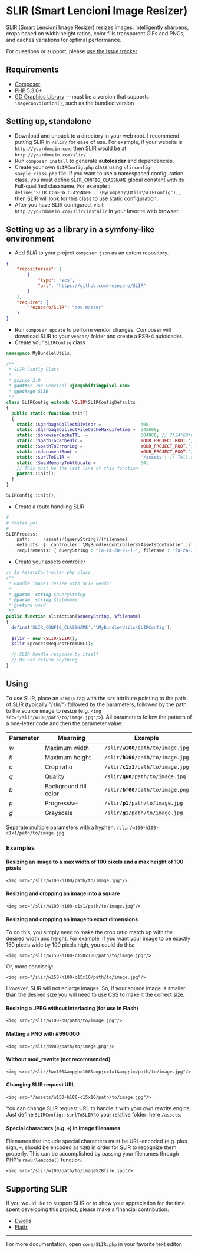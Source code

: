 # SLIR (Smart Lencioni Image Resizer)

SLIR (Smart Lencioni Image Resizer) resizes images, intelligently sharpens, crops based on width:height ratios, color fills transparent GIFs and PNGs, and caches variations for optimal performance.

For questions or support, please [use the issue tracker](https://github.com/lencioni/SLIR/issues).

## Requirements

* [Composer](https://getcomposer.org)
* [PHP](http://php.net) 5.3.6+
* [GD Graphics Library](http://php.net/manual/en/book.image.php) -- must be a version that supports `imageconvolution()`, such as the bundled version

## Setting up, standalone

* Download and unpack to a directory in your web root. I recommend putting SLIR in `/slir/` for ease of use. For example, if your website is `http://yourdomain.com`, then SLIR would be at `http://yourdomain.com/slir/`.
* Run `composer install` to generate **autoloader** and dependencies.
* Create your own `SLIRConfig.php` class using `slirconfig-sample.class.php` file. If you want to use a namespaced configuration class, you must define `SLIR_CONFIG_CLASSNAME` global constant with its Full-qualified classname. For example : `define('SLIR_CONFIG_CLASSNAME','\MyCompany\Utils\SLIRConfig');`, then SLIR will look for this class to use static configuration.
* After you have SLIR configured, visit `http://yourdomain.com/slir/install/` in your favorite web browser.

## Setting up as a library in a symfony-like environment

* Add *SLIR* to your project `composer.json` as an extern repository. 

```json
{
    "repositories": [
        {
            "type": "vcs",
            "url": "https://github.com/rezozero/SLIR"
        }
    ],
    "require": {
        "rezozero/SLIR": "dev-master"
    }
}
```

* Run `composer update` to perform vendor changes. Composer will download SLIR to your `vendor/` folder and create a PSR-4 autoloader.
* Create your `SLIRConfig` class

```php
namespace MyBundle\Utils;

/**
 * SLIR Config Class
 *
 * @since 2.0
 * @author Joe Lencioni <joe@shiftingpixel.com>
 * @package SLIR
 */
class SLIRConfig extends \SLIR\SLIRConfigDefaults
{
  public static function init()
  {
    static::$garbageCollectDivisor =               400;
    static::$garbageCollectFileCacheMaxLifetime =  345600;
    static::$browserCacheTTL  =                    604800; // 7*24*60*60
    static::$pathToCacheDir =                      YOUR_PROJECT_ROOT.'/cache';
    static::$pathToErrorLog =                      YOUR_PROJECT_ROOT.'/files/slir-error-log';
    static::$documentRoot =                        YOUR_PROJECT_ROOT.'/files';
    static::$urlToSLIR =                           '/assets'; // Tell SLIR to listen after "/assets" route
    static::$maxMemoryToAllocate =                 64;
    // This must be the last line of this function
    parent::init();
  }
}

SLIRConfig::init();
```

* Create a route handling SLIR

```php
#
# routes.yml
# 
SLIRProcess:
    path:     /assets/{queryString}/{filename}
    defaults: { _controller: \MyBundle\Controllers\AssetsController::slirAction }
    requirements: { queryString : "[a-zA-Z0-9\-]+", filename : "[a-zA-Z0-9\-_\.\/]+" }
```

* Create your assets controller

```php
// In AssetsController.php class
/**
 * Handle images resize with SLIR vendor
 * 
 * @param  string $queryString
 * @param  string $filename
 * @return void
 */
public function slirAction($queryString, $filename)
{
  define('SLIR_CONFIG_CLASSNAME','\MyBundle\Utils\SLIRConfig');
  
  $slir = new \SLIR\SLIR();
  $slir->processRequestFromURL();

  // SLIR handle response by itself
  // Do not return anything
}
```

## Using

To use SLIR, place an `<img\>` tag with the `src` attribute pointing to the path of SLIR (typically "/slir/") followed by the parameters, followed by the path to the source image to resize (e.g. `<img src="/slir/w100/path/to/image.jpg"/>`). All parameters follow the pattern of a one-letter code and then the parameter value:

<table>
  <thead>
    <tr>
      <th>Parameter</th>
      <th>Mearning</th>
      <th>Example</th>
    </tr>
  </thead>
  <tbody>
    <tr>
      <td><var>w</var></td>
      <td>Maximum width</td>
      <td><code>/slir/<strong>w100</strong>/path/to/image.jpg</code></td>
    </tr>
    <tr>
      <td><var>h</var></td>
      <td>Maximum height</td>
      <td><code>/slir/<strong>h100</strong>/path/to/image.jpg</code></td>
    </tr>
    <tr>
      <td><var>c</var></td>
      <td>Crop ratio</td>
      <td><code>/slir/<strong>c1x1</strong>/path/to/image.jpg</code></td>
    </tr>
    <tr>
      <td><var>q</var></td>
      <td>Quality</td>
      <td><code>/slir/<strong>q60</strong>/path/to/image.jpg</code></td>
    </tr>
    <tr>
      <td><var>b</var></td>
      <td>Background fill color</td>
      <td><code>/slir/<strong>bf00</strong>/path/to/image.png</code></td>
    </tr>
    <tr>
      <td><var>p</var></td>
      <td>Progressive</td>
      <td><code>/slir/<strong>p1</strong>/path/to/image.jpg</code></td>
    </tr>
    <tr>
      <td><var>g</var></td>
      <td>Grayscale</td>
      <td><code>/slir/<strong>g1</strong>/path/to/image.jpg</code></td>
    </tr>
  </tbody>
</table>

Separate multiple parameters with a hyphen: <code>/slir/w100<strong>-</strong>h100<strong>-</strong>c1x1/path/to/image.jpg</code>

### Examples

#### Resizing an image to a max width of 100 pixels and a max height of 100 pixels

    <img src="/slir/w100-h100/path/to/image.jpg"/>

#### Resizing and cropping an image into a square

    <img src="/slir/w100-h100-c1x1/path/to/image.jpg"/>

#### Resizing and cropping an image to exact dimensions

To do this, you simply need to make the crop ratio match up with the desired width and height. For example, if you want your image to be exactly 150 pixels wide by 100 pixels high, you could do this:

    <img src="/slir/w150-h100-c150x100/path/to/image.jpg"/>

Or, more concisely:

    <img src="/slir/w150-h100-c15x10/path/to/image.jpg"/>

However, SLIR will not enlarge images. So, if your source image is smaller than the desired size you will need to use CSS to make it the correct size.

#### Resizing a JPEG without interlacing (for use in Flash)

    <img src="/slir/w100-p0/path/to/image.jpg"/>

#### Matting a PNG with #990000

    <img src="/slir/b900/path/to/image.png"/>

#### Without mod_rewrite (not recommended)

    <img src="/slir/?w=100&amp;h=100&amp;c=1x1&amp;i=/path/to/image.jpg"/>

#### Changing SLIR request URL

    <img src="/assets/w150-h100-c15x10/path/to/image.jpg"/>

You can change SLIR request URL to handle it with your own rewrite engine. Just define `SLIRConfig::$urlToSLIR` to your relative folder: here `/assets`.

#### Special characters (e.g. `+`) in image filenames

Filenames that include special characters must be URL-encoded (e.g. plus sign, `+`, should be encoded as `%2B`) in order for SLIR to recognize them properly. This can be accomplished by passing your filenames through PHP's `rawurlencode()` function.

    <img src="/slir/w100/path/to/image%2Bfile.jpg"/>

## Supporting SLIR

If you would like to support SLIR or to show your appreciation for the time spent developing this project, please make a financial contribution.

* [Dwolla](https://www.dwolla.com/hub/lencioni)
* [Flattr](http://flattr.com/thing/178729/Smart-Lencioni-Image-Resizer-SLIR)

***

For more documentation, open `core/SLIR.php` in your favorite text editor.